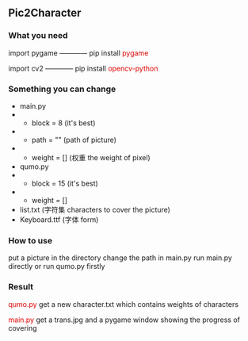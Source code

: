 ## Pic2Character ##

### What you need ###
import pygame ———— pip install <font color="#dd0000">pygame</font>

import cv2 ———— pip install <font color="#dd0000">opencv-python</font>

### Something you can change ###
+ main.py
+ + block = 8 (it's best)
+ + path = "" (path of picture)
+ + weight = [] (权重 the weight of pixel)
+ qumo.py
+ + block = 15 (it's best)
+ + weight = []
+ list.txt (字符集 characters to cover the picture)
+ Keyboard.ttf (字体 form)

### How to use ###
put a picture in the directory
change the path in main.py
run main.py directly or run qumo.py firstly

### Result ###
<font color="#dd0000">qumo.py</font>
get a new character.txt which contains weights of characters

<font color="#dd0000">main.py</font>
get a trans.jpg and a pygame window showing the progress of covering

